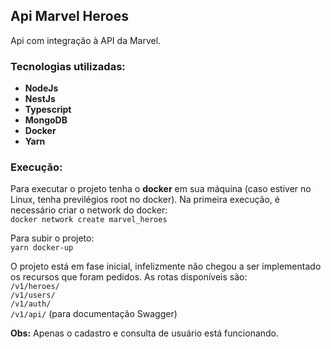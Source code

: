 ## Api Marvel Heroes

Api com integração à API da Marvel.

### Tecnologias utilizadas:
* **NodeJs**
* **NestJs**
* **Typescript**
* **MongoDB**
* **Docker**
* **Yarn**

### Execução:

Para executar o projeto tenha o **docker** em sua máquina (caso estiver no Linux, tenha previlégios root no docker). Na primeira execução, é necessário criar o network do docker:<br />
```docker network create marvel_heroes```

Para subir o projeto:<br />
```yarn docker-up```

O projeto está em fase inicial, infelizmente não chegou a ser implementado os recursos que foram pedidos. As rotas disponíveis são:<br />
```/v1/heroes/```<br />
```/v1/users/```<br />
```/v1/auth/```<br />
```/v1/api/``` (para documentação Swagger)<br />

**Obs:** Apenas o cadastro e consulta de usuário está funcionando.